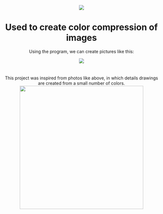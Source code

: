 <div align="center">
  <img src="https://user-images.githubusercontent.com/85595934/234133722-adb8d643-a6d5-4b60-8449-a9408ec1e470.png">
  <h1>Used to create color compression of images</h1>
  
   <p align="center"> 
  Using the program, we can create pictures like this:  
  </p> 
  <img src="https://user-images.githubusercontent.com/85595934/234133864-ade27d39-f33b-415a-8436-ddb0239f246a.gif">
  
  <h1></h1>
  <p>
    This project was inspired from photos like above, in which details drawings are created from a small number of colors.
    <img src = "https://i.redd.it/nqx2k6k1iig71.png" width=400>
  </p>
  <h1></h1>
  
 
</div>
